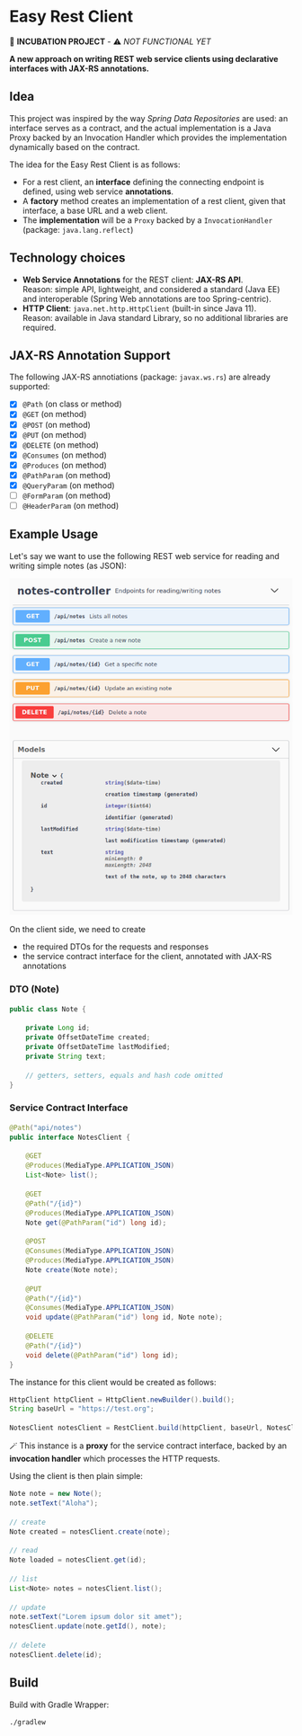 # Easy Rest Client

:construction: **INCUBATION PROJECT** - :warning: *NOT FUNCTIONAL YET*

**A new approach on writing REST web service clients using declarative interfaces with JAX-RS annotations.**

## Idea

This project was inspired by the way *Spring Data Repositories* are used: an interface serves as a contract, and the
actual implementation is a Java Proxy backed by an Invocation Handler which provides the implementation dynamically
based on the contract.

The idea for the Easy Rest Client is as follows:

- For a rest client, an **interface** defining the connecting endpoint is defined, using web service **annotations**.
- A **factory** method creates an implementation of a rest client, given that interface, a base URL and a web client.
- The **implementation** will be a `Proxy` backed by a `InvocationHandler` (package: `java.lang.reflect`)

## Technology choices

- **Web Service Annotations** for the REST client: **JAX-RS API**. <br>
  Reason: simple API, lightweight, and considered a standard (Java EE) and interoperable (Spring Web annotations are too
  Spring-centric).
- **HTTP Client**: `java.net.http.HttpClient` (built-in since Java 11). <br>
  Reason: available in Java standard Library, so no additional libraries are required.

## JAX-RS Annotation Support

The following JAX-RS annotiations (package: `javax.ws.rs`) are already supported:

- [x] `@Path` (on class or method)
- [x] `@GET` (on method)
- [x] `@POST` (on method)
- [x] `@PUT` (on method)
- [x] `@DELETE` (on method)
- [x] `@Consumes` (on method)
- [x] `@Produces` (on method)
- [x] `@PathParam` (on method)
- [x] `@QueryParam` (on method)
- [ ] `@FormParam` (on method)
- [ ] `@HeaderParam` (on method)

## Example Usage

Let's say we want to use the following REST web service for reading and writing simple notes (as JSON):

![](notes-rest-api.png)

On the client side, we need to create
- the required DTOs for the requests and responses
- the service contract interface for the client, annotated with JAX-RS annotations

### DTO (Note)

```java
public class Note {

    private Long id;
    private OffsetDateTime created;
    private OffsetDateTime lastModified;
    private String text;

    // getters, setters, equals and hash code omitted
}
```

### Service Contract Interface

```java
@Path("api/notes")
public interface NotesClient {

    @GET
    @Produces(MediaType.APPLICATION_JSON)
    List<Note> list();

    @GET
    @Path("/{id}")
    @Produces(MediaType.APPLICATION_JSON)
    Note get(@PathParam("id") long id);

    @POST
    @Consumes(MediaType.APPLICATION_JSON)
    @Produces(MediaType.APPLICATION_JSON)
    Note create(Note note);

    @PUT
    @Path("/{id}")
    @Consumes(MediaType.APPLICATION_JSON)
    void update(@PathParam("id") long id, Note note);

    @DELETE
    @Path("/{id}")
    void delete(@PathParam("id") long id);
}
```

The instance for this client would be created as follows:

```java
HttpClient httpClient = HttpClient.newBuilder().build();
String baseUrl = "https://test.org";

NotesClient notesClient = RestClient.build(httpClient, baseUrl, NotesClient.class);
```

:magic_wand: This instance is a **proxy** for the service contract interface, backed by an **invocation handler** which processes the HTTP requests.

Using the client is then plain simple:

```java
Note note = new Note();
note.setText("Aloha");

// create
Note created = notesClient.create(note);

// read
Note loaded = notesClient.get(id);

// list
List<Note> notes = notesClient.list();

// update
note.setText("Lorem ipsum dolor sit amet");
notesClient.update(note.getId(), note);

// delete
notesClient.delete(id);
```

## Build

Build with Gradle Wrapper:

```bsh
./gradlew
```